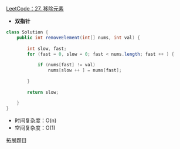 [LeetCode：27. 移除元素](https://leetcode.cn/problems/remove-element/)
- **双指针**
```java
class Solution {
	public int removeElement(int[] nums, int val) {
	
		int slow, fast;
		for (fast = 0, slow = 0; fast < nums.length; fast ++ ) {
		
			if (nums[fast] != val)
				nums[slow ++ ] = nums[fast];
		
		}
		
		return slow;
		
	}
} 
```

- 时间复杂度：O(n)
- 空间复杂度：O(1)



拓展题目
